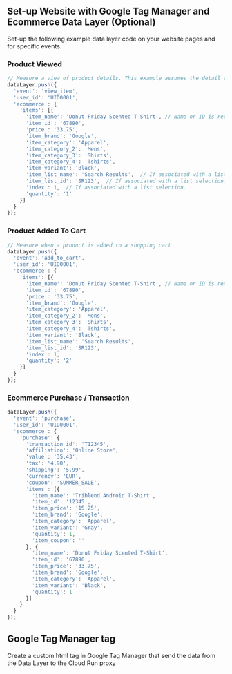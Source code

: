 ## Set-up Website with Google Tag Manager and Ecommerce Data Layer (Optional)

Set-up the following example data layer code on your website pages and for specific events.

### Product Viewed

```js
// Measure a view of product details. This example assumes the detail view occurs on pageload,
dataLayer.push({
  'event': 'view_item',
  'user_id': 'UID0001',
  'ecommerce': {
    'items': [{
      'item_name': 'Donut Friday Scented T-Shirt', // Name or ID is required.
      'item_id': '67890',
      'price': '33.75',
      'item_brand': 'Google',
      'item_category': 'Apparel',
      'item_category_2': 'Mens',
      'item_category_3': 'Shirts',
      'item_category_4': 'Tshirts',
      'item_variant': 'Black',
      'item_list_name': 'Search Results',  // If associated with a list selection.
      'item_list_id': 'SR123',  // If associated with a list selection.
      'index': 1,  // If associated with a list selection.
      'quantity': '1'
    }]
  }
});
```

### Product Added To Cart

```js
// Measure when a product is added to a shopping cart
dataLayer.push({
  'event': 'add_to_cart',
  'user_id': 'UID0001',
  'ecommerce': {
    'items': [{
      'item_name': 'Donut Friday Scented T-Shirt', // Name or ID is required.
      'item_id': '67890',
      'price': '33.75',
      'item_brand': 'Google',
      'item_category': 'Apparel',
      'item_category_2': 'Mens',
      'item_category_3': 'Shirts',
      'item_category_4': 'Tshirts',
      'item_variant': 'Black',
      'item_list_name': 'Search Results',
      'item_list_id': 'SR123',
      'index': 1,
      'quantity': '2'
    }]
  }
});
```

### Ecommerce Purchase / Transaction

```js
dataLayer.push({
  'event': 'purchase',
  'user_id': 'UID0001',
  'ecommerce': {
    'purchase': {
      'transaction_id': 'T12345',
      'affiliation': 'Online Store',
      'value': '35.43',
      'tax': '4.90',
      'shipping': '5.99',
      'currency': 'EUR',
      'coupon': 'SUMMER_SALE',
      'items': [{
        'item_name': 'Triblend Android T-Shirt',
        'item_id': '12345',
        'item_price': '15.25',
        'item_brand': 'Google',
        'item_category': 'Apparel',
        'item_variant': 'Gray',
        'quantity': 1,
        'item_coupon': ''
      }, {
        'item_name': 'Donut Friday Scented T-Shirt',
        'item_id': '67890',
        'item_price': '33.75',
        'item_brand': 'Google',
        'item_category': 'Apparel',
        'item_variant': 'Black',
        'quantity': 1
      }]
    }
  }
});
```

## Google Tag Manager tag

Create a custom html tag in Google Tag Manager that send the data from the Data Layer to the Cloud Run proxy 
